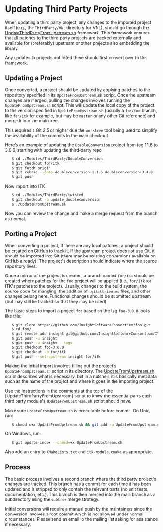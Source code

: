 Updating Third Party Projects
=============================

When updating a third party project, any changes to the imported project
itself (e.g., the `ThirdParty/VNL` directory for VNL), should go through the
[UpdateThirdPartyFromUpstream.sh] framework. This framework ensures that all
patches to the third party projects are tracked externally and available for
(preferably) upstream  or other projects also embedding the library.

Any updates to projects not listed there should first convert over to this
framework.

Updating a Project
------------------

Once converted, a project should be updated by applying patches to the
repository specified in its `UpdateFromUpstream.sh` script. Once the upstream
changes are merged, pulling the changes involves running the
`UpdateFromUpstream.sh` script. This will update the local copy of the project
to the version specified in `UpdateFromUpstream.sh` (usually a `for/foo`
branch, like `for/itk` for example, but may be `master` or any other Git
reference) and merge it into the main tree.

This requires a Git 2.5 or higher due the `worktree` tool being used to
simplify the availability of the commits to the main checkout.

Here's an example of updating the `DoubleConversion` project from tag 1.1.6 to
3.0.0, starting with updating the third-party repo

```sh
   $ cd ./Modules/ThirdParty/DoubleConversion
   $ git checkout for/itk
   $ git fetch origin
   $ git rebase --onto doubleconversion-1.1.6 doubleconversion-3.0.0
   $ git push
```

Now import into ITK

```sh
   $ cd ./Modules/ThirdParty/twisted
   $ git checkout -b update_doubleconversion
   $ ./UpdateFromUpstream.sh
```

Now you can review the change and make a merge request from the branch as normal.

Porting a Project
-----------------

When converting a project, if there are any local patches, a project should be
created on
[GitHub](https://github.com/InsightSoftwareConsortium/ITK/tree/master/Modules/ThirdParty)
to track it. If the upstream project does not use Git, it should be imported
into Git (there may be existing conversions available on GitHub already). The
project's description should indicate where the source repository lives.

Once a mirror of the project is created, a branch named `for/foo` should be
created where patches for the `foo` project will be applied (i.e., `for/itk`
for ITK's patches to the project). Usually, changes to the build system, the
source code for mangling, the addition of `.gitattributes` files, and other
changes belong here. Functional changes should be submitted upstream (but may
still be tracked so that they may be used).

The basic steps to import a project `foo` based on the tag `foo-3.0.0` looks
like this:

```sh
   $ git clone https://github.com/InsightSoftwareConsortium/foo.git
   $ cd foo/
   $ git remote add insight git@github.com:InsightSoftwareConsortium/ITK.git:Modules/ThirdParty/foo.git
   $ git push -u insight
   $ git push -u insight --tags
   $ git checkout foo-3.0.0
   $ git checkout -b for/itk
   $ git push --set-upstream insight for/itk
```

Making the initial import involves filling out the project's
`UpdateFromUpstream.sh` script in its directory. The
[UpdateFromUpstream.sh](UpdateFromUpstream.sh) script describes what is
necessary, but in a nutshell, it is basically metadata such as the name of the
project and where it goes in the importing project.

Use the instructions in the comments at the top of the
[UpdateThirdPartyFromUpstream] script to know the essential parts each third
party module's `UpdateFromUpstream.sh` script should have.

Make sure `UpdateFromUpstream.sh` is executable before commit. On Unix, run:

```sh
   $ chmod u+x UpdateFromUpstream.sh && git add -u UpdateFromUpstream.sh
```

On Windows, run:

```sh
   $ git update-index --chmod=+x UpdateFromUpstream.sh
```

Also add an entry to `CMakeLists.txt` and `itk-module.cmake` as appropriate.

Process
-------

The basic process involves a second branch where the third party project's
changes are tracked. This branch has a commit for each time it has been
updated and is stripped to only contain the relevant parts (no unit tests,
documentation, etc.). This branch is then merged into the main branch as a
subdirectory using the `subtree` merge strategy.

Initial conversions will require a manual push by the maintainers since the
conversion involves a root commit which is not allowed under normal
circumstances. Please send an email to the mailing list asking for assistance
if necessary.



[UpdateThirdPartyFromUpstream.sh]: Utilities/Maintenance/UpdateThirdPartyFromUpstream.sh
